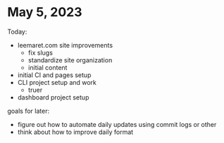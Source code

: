 # May 5, 2023

Today:

- leemaret.com site improvements
  - fix slugs
  - standardize site organization
  - initial content
- initial CI and pages setup
- CLI project setup and work
  - truer
- dashboard project setup

goals for later:

- figure out how to automate daily updates using commit logs or other 
- think about how to improve daily format


